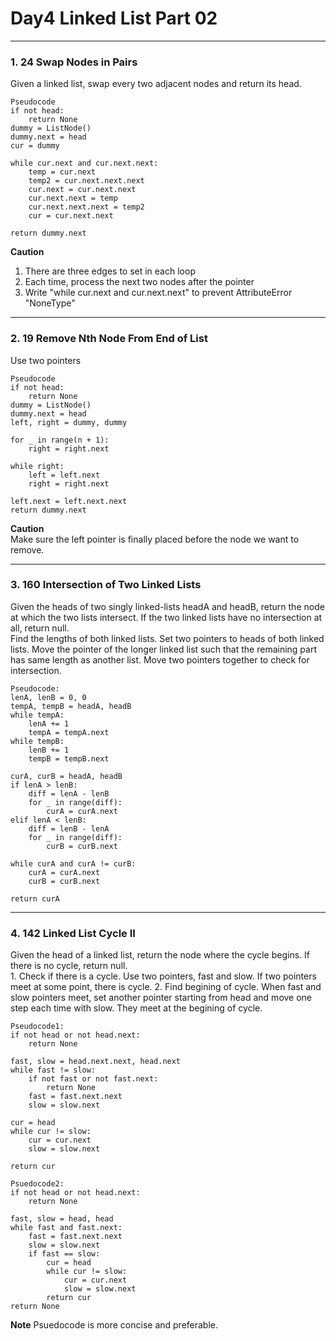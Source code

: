 # Day4 Linked List Part 02

---

### 1. 24 Swap Nodes in Pairs
Given a linked list, swap every two adjacent nodes and return its head.

```
Pseudocode
if not head:
    return None
dummy = ListNode()
dummy.next = head
cur = dummy

while cur.next and cur.next.next:
    temp = cur.next
    temp2 = cur.next.next.next
    cur.next = cur.next.next
    cur.next.next = temp
    cur.next.next.next = temp2
    cur = cur.next.next

return dummy.next
```
**Caution**  
1. There are three edges to set in each loop  
2. Each time, process the next two nodes after the pointer  
3. Write "while cur.next and cur.next.next" to prevent AttributeError "NoneType"  

---

### 2. 19 Remove Nth Node From End of List
Use two pointers  

```
Pseudocode
if not head:
    return None
dummy = ListNode()
dummy.next = head
left, right = dummy, dummy

for _ in range(n + 1):
    right = right.next

while right:
    left = left.next
    right = right.next

left.next = left.next.next
return dummy.next
```
**Caution**  
Make sure the left pointer is finally placed before the node we want to remove.  

---

### 3. 160 Intersection of Two Linked Lists
Given the heads of two singly linked-lists headA and headB, return the node at which the two lists intersect. If the two linked lists have no intersection at all, return null.  
Find the lengths of both linked lists. Set two pointers to heads of both linked lists. Move the pointer of the longer linked list such that the remaining part has same length as another list. Move two pointers together to check for intersection.  

```
Pseudocode:
lenA, lenB = 0, 0
tempA, tempB = headA, headB
while tempA:
    lenA += 1
    tempA = tempA.next
while tempB:
    lenB += 1
    tempB = tempB.next

curA, curB = headA, headB
if lenA > lenB:
    diff = lenA - lenB
    for _ in range(diff):
        curA = curA.next
elif lenA < lenB:
    diff = lenB - lenA
    for _ in range(diff):
        curB = curB.next

while curA and curA != curB:
    curA = curA.next
    curB = curB.next

return curA
```

---

### 4. 142 Linked List Cycle II
Given the head of a linked list, return the node where the cycle begins. If there is no cycle, return null.  
    1. Check if there is a cycle. Use two pointers, fast and slow. If two pointers meet at some point, there is cycle.
    2. Find begining of cycle. When fast and slow pointers meet, set another pointer starting from head and move one step each time with slow. They meet at the begining of cycle.  

```
Pseudocode1:
if not head or not head.next:
    return None

fast, slow = head.next.next, head.next
while fast != slow:
    if not fast or not fast.next:
        return None
    fast = fast.next.next
    slow = slow.next

cur = head
while cur != slow:
    cur = cur.next
    slow = slow.next

return cur

Psuedocode2:
if not head or not head.next:
    return None

fast, slow = head, head
while fast and fast.next:
    fast = fast.next.next
    slow = slow.next
    if fast == slow:
        cur = head
        while cur != slow:
            cur = cur.next
            slow = slow.next
        return cur
return None
```
**Note** Psuedocode is more concise and preferable.
